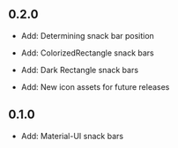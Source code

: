 
## 0.2.0

* Add: Determining snack bar position

* Add: ColorizedRectangle snack bars

* Add: Dark Rectangle snack bars

* Add: New icon assets for future releases

## 0.1.0

* Add: Material-UI snack bars
